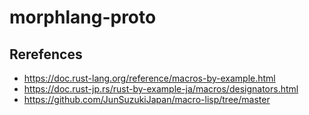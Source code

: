 # morphlang-proto

## Rerefences

- https://doc.rust-lang.org/reference/macros-by-example.html
- https://doc.rust-jp.rs/rust-by-example-ja/macros/designators.html
- https://github.com/JunSuzukiJapan/macro-lisp/tree/master
